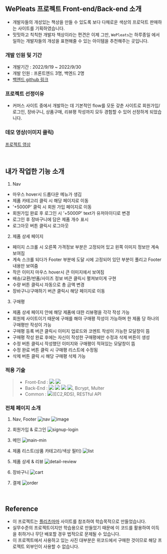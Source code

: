 ## WePleats 프로젝트 Front-end/Back-end 소개

- 개발자들의 개성있는 책상을 만들 수 있도록 보다 다채로운 색상의 프로덕트 판매하는 사이트를 기획하였습니다.
- 밋밋하고 칙칙한 개발자 책상이라는 편견은 이제 그만, `WePleats`는 하루종일 에서 일하는 개발자들의 개성을 표현해줄 수 있는 아이템을 추천해주는 곳입니다.

### 개발 인원 및 기간

- 개발기간 : 2022/9/19 ~ 2022/9/30
- 개발 인원 : 프론트엔드 3명, 백엔드 2명
- [백엔드 github 링크]()

### 프로젝트 선정이유

- 커머스 사이트 중에서 개발하는 데 기본적인 flow를 모둔 갖춘 사이트로 회원가입/로그인, 장바구니, 상품구매, 리뷰평 작성까지 모두 경험할 수 있어 선정하게 되었습니다.

### 데모 영상(이미지 클릭)

[프로젝트 영상](https://www.youtube.com/watch?v=Mao03-WqfxQ)

<br>

## 내가 작업한  기능 소개

1. Nav
- 마우스 hover시 드롭다운 메뉴가 생김
- 제품 카테고리 클릭 시 해당 페이지로 이동
- '+5000P' 클릭 시 회원 가입 페이지로 이동
- 회원가입 완료 후 로그인 시 '+5000P' text가 유저아이디로 변경
- 로그인 후 장바구니에 담은 제품 개수 표시
- 로그아웃 버튼 클릭시 로그아웃 

2. 제품 상세 페이지
- 페이지 스크롤 시 오른쪽 가격정보 부분은 고정되어 있고 왼쪽 이미지 정보만 계속 보여짐
- 계속 스크롤 되다가 Footer 부분에 도달 시에 고정되어 있던 부분이 풀리고 Footer내용만 보여줌
- 작은 이미지 마우스 hover시 큰 이미지에서 보여짐
- 배송/교환/반품/사이즈 정보 버큰 클릭시 펼져보이게 구현
- 수량 버튼 클릭시 자동으로 총 금액 변경
- 장바구니/구매하기 버큰 클릭시 해당 페이지로 이동

3. 구매평
- 제품 상세 페이지 안에 해당 제품에 대한 리뷰평을 각각 작성 가능
- 회원제 사이트이기 때문에 구매를 해야 구매평 작성이 가능하며 한 제품 당 하나의 구매평만 작성이 가능
- 구매평 등록 버큰 클릭시 이미지 업로드와 코멘트 작성이 가능한 모달창이 뜸
- 구매평 작성 완료 후에는 자신이 작성한 구매평에만 수정과 삭제 버튼이 생성
- 수정 버튼 클릭시 작성했던 이미지와 구매평이 적혀있는 모달창이 뜸
- 수정 완료 버튼 클릭 시 구매평 리스트에 수정됨
- 삭제 버튼 클릭 시 해당 구매평 삭제 가능

### 적용 기술

> - Front-End : <img src="https://img.shields.io/badge/react-61DAFB?style=for-the-badge&logo=react&logoColor=white"> <img src="https://img.shields.io/badge/sass-CC6699?style=for-the-badge&logo=sass&logoColor=white">
> - Back-End : <img src="https://img.shields.io/badge/node.js-339933?style=for-the-badge&logo=Node.js&logoColor=white"> <img src="https://img.shields.io/badge/express-D22128?style=for-the-badge&logo=express&logoColor=white"> <img src="https://img.shields.io/badge/JSON Web TOKENS-FDEE21?style=for-the-badge&logo=JSON Web TOKENS&logoColor=white"> <img src="https://img.shields.io/badge/mysql-4479A1?style=for-the-badge&logo=mysql&logoColor=white">,  Bcrypt, Multer
> - Common : <img src="https://img.shields.io/badge/aws-232F3E?style=for-the-badge&logo=aws&logoColor=white">(EC2,RDS), RESTful API

### 전체 페이지 소개

1. Nav, Footer
![nav](https://user-images.githubusercontent.com/84329979/193393550-cafb8a2b-aa6a-4826-9ffb-cd43e47f1548.gif)
![image](https://user-images.githubusercontent.com/84329979/193393566-d8bec7f6-d49b-448e-9650-c87b8cbdf55d.png)


2. 회원가입 & 로그인
![signup-login](https://user-images.githubusercontent.com/84329979/193393340-f1ce0258-8beb-4e09-85c6-ebbbff382f69.gif)


3. 메인
![main-min](https://user-images.githubusercontent.com/84329979/193393407-e6015e16-540d-45ee-8a14-df259709d5ff.gif)


4. 제품 리스트(상품 카테고리/색상 필터)
![list](https://user-images.githubusercontent.com/84329979/193393383-f1ad1398-5ac3-4474-816a-3fc55c1a6946.gif)


5. 제품 상세 & 리뷰
![detail-review](https://user-images.githubusercontent.com/84329979/193393386-4a6a6562-762b-4775-bb9c-ae391d9f8dd7.gif)


6. 장바구니
![cart](https://user-images.githubusercontent.com/84329979/193393390-888a1199-d5c3-457f-88fd-1fa530517302.gif)


7. 결제
![order](https://user-images.githubusercontent.com/84329979/193393397-e8420349-bacb-43ef-8c7a-e7968af02c7f.gif)


<br>

## Reference

- 이 프로젝트는 [플리츠마마](https://pleatsmama.com/) 사이트를 참조하여 학습목적으로 만들었습니다.
- 실무수준의 프로젝트이지만 학습용으로 만들었기 때문에 이 코드를 활용하여 이득을 취하거나 무단 배포할 경우 법적으로 문제될 수 있습니다.
- 이 프로젝트에서 사용하고 있는 사진 대부분은 위코드에서 구매한 것이므로 해당 프로젝트 외부인이 사용할 수 없습니다.
